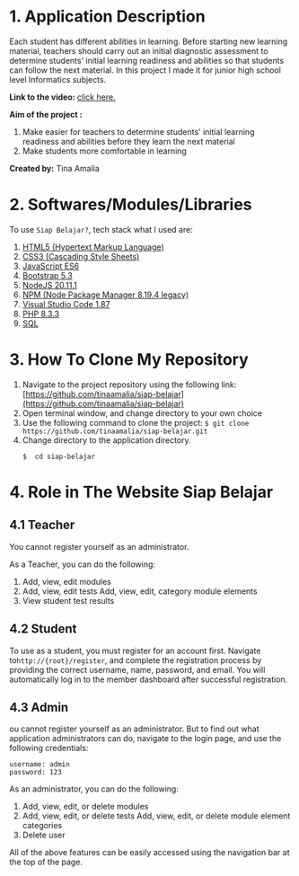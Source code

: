﻿# 1. Application Description

Each student has different abilities in learning. Before starting new learning material, teachers should carry out an initial diagnostic assessment to determine students' initial learning readiness and abilities so that students can follow the next material. In this project I made it for junior high school level Informatics subjects.

**Link to the video:** [click here.](https://drive.google.com/drive/folders/1DbgUdRfMfaY2pQYkXlvbrAIiPo_PxztZ?usp=sharing)

**Aim of the project :**
1.  Make easier for teachers to determine students' initial learning readiness and abilities before they learn the next material
2. Make students more comfortable in learning

**Created by:**
Tina Amalia


# 2. Softwares/Modules/Libraries

To use `Siap Belajar?`, tech stack what I used are:
1. [HTML5 (Hypertext Markup Language)](https://www.w3schools.com/html/)
2. [CSS3 (Cascading Style Sheets)](https://www.w3schools.com/css/)
3.  [JavaScript ES6](https://www.w3schools.com/js/)
4. [Bootstrap 5.3](https://getbootstrap.com/docs/5.3/getting-started/introduction/)
5. [NodeJS 20.11.1](https://nodejs.org/en)
6. [NPM (Node Package Manager 8.19.4 legacy)](https://www.npmjs.com/)
7. [Visual Studio Code 1.87](https://code.visualstudio.com/)
8. [PHP 8.3.3](https://www.php.net/)
9. [SQL](https://www.w3schools.com/sql/)

# 3. How To Clone My Repository

1.  Navigate to the project repository using the following link:  [https://github.com/tinaamalia/siap-belajar](https://github.com/tinaamalia/siap-belajar)
2. Open terminal window, and change directory to your own choice
3. Use the following command to clone the project: `$ git clone https://github.com/tinaamalia/siap-belajar.git`
4. Change directory to the application directory. 
	```
	$  cd siap-belajar
	```

# 4. Role in The Website Siap Belajar

## 4.1 Teacher
You cannot register yourself as an administrator.

As a Teacher, you can do the following:

1. Add, view, edit modules
2. Add, view, edit tests
Add, view, edit, category module elements
3. View student test results

## 4.2 Student
To use as a student, you must register for an account first. Navigate to`http://{root}/register`, and complete the registration process by providing the correct username, name, password, and email. You will automatically log in to the member dashboard after successful registration.

## 4.3 Admin
ou cannot register yourself as an administrator. But to find out what application administrators can do, navigate to the login page, and use the following credentials:
```
username: admin
password: 123
```

As an administrator, you can do the following:

1. Add, view, edit, or delete modules
2. Add, view, edit, or delete tests
Add, view, edit, or delete module element categories
4. Delete user

All of the above features can be easily accessed using the navigation bar at the top of the page.
